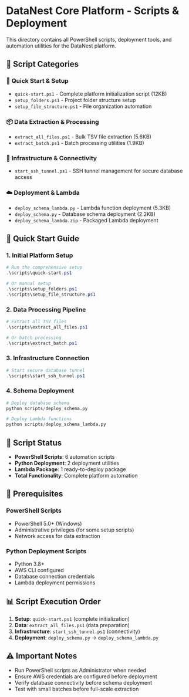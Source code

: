 # DataNest Core Platform - Scripts & Deployment

This directory contains all PowerShell scripts, deployment tools, and automation utilities for the DataNest platform.

## 📁 Script Categories

### 🚀 **Quick Start & Setup**
- `quick-start.ps1` - Complete platform initialization script (12KB)
- `setup_folders.ps1` - Project folder structure setup
- `setup_file_structure.ps1` - File organization automation

### 📦 **Data Extraction & Processing**
- `extract_all_files.ps1` - Bulk TSV file extraction (5.6KB)
- `extract_batch.ps1` - Batch processing utilities (1.9KB)

### 🔌 **Infrastructure & Connectivity**
- `start_ssh_tunnel.ps1` - SSH tunnel management for secure database access

### ☁️ **Deployment & Lambda**
- `deploy_schema_lambda.py` - Lambda function deployment (5.3KB)
- `deploy_schema.py` - Database schema deployment (2.2KB)
- `deploy_schema_lambda.zip` - Packaged Lambda deployment

## 🚀 Quick Start Guide

### 1. Initial Platform Setup
```powershell
# Run the comprehensive setup
.\scripts\quick-start.ps1

# Or manual setup
.\scripts\setup_folders.ps1
.\scripts\setup_file_structure.ps1
```

### 2. Data Processing Pipeline
```powershell
# Extract all TSV files
.\scripts\extract_all_files.ps1

# Or batch processing
.\scripts\extract_batch.ps1
```

### 3. Infrastructure Connection
```powershell
# Start secure database tunnel
.\scripts\start_ssh_tunnel.ps1
```

### 4. Schema Deployment
```python
# Deploy database schema
python scripts/deploy_schema.py

# Deploy Lambda functions
python scripts/deploy_schema_lambda.py
```

## 🎯 Script Status

- **PowerShell Scripts**: 6 automation scripts
- **Python Deployment**: 2 deployment utilities
- **Lambda Package**: 1 ready-to-deploy package
- **Total Functionality**: Complete platform automation

## 🔧 Prerequisites

### PowerShell Scripts
- PowerShell 5.0+ (Windows)
- Administrative privileges (for some setup scripts)
- Network access for data extraction

### Python Deployment Scripts
- Python 3.8+
- AWS CLI configured
- Database connection credentials
- Lambda deployment permissions

## 📊 Script Execution Order

1. **Setup**: `quick-start.ps1` (complete initialization)
2. **Data**: `extract_all_files.ps1` (data preparation)  
3. **Infrastructure**: `start_ssh_tunnel.ps1` (connectivity)
4. **Deployment**: `deploy_schema.py` → `deploy_schema_lambda.py`

## ⚠️ Important Notes

- Run PowerShell scripts as Administrator when needed
- Ensure AWS credentials are configured before deployment
- Verify database connectivity before schema deployment
- Test with small batches before full-scale extraction 